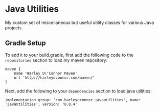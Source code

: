 # Java Utilities
My custom set of miscellaneous but useful utility classes for various Java projects.

## Gradle Setup
To add it to your build.gradle, first add the following code to the `repositories` section to load my maven repository:

```
maven {
    name 'Harley O\'Connor Maven'
    url 'http://harleyoconnor.com/maven/'
}
```

Next, add the following to your `dependencies` section to load java utilities:

```
implementation group: 'com.harleyoconnor.javautilities', name: 'JavaUtilities', version: '0.0.4'
```